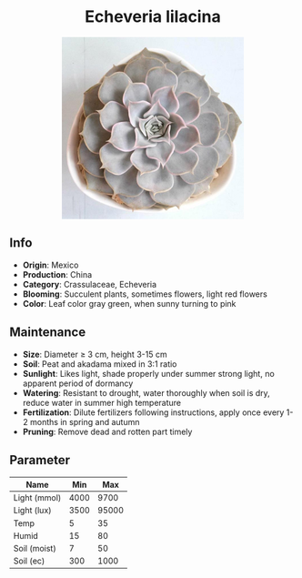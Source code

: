 <h1 align='center'>Echeveria lilacina</h1>
<p align="center">
    <img 
        align='center'
        width='320'
        src="../images/echeveria lilacina.png" 
        alt='Echeveria lilacina' />
</p>

## Info

 - **Origin**: Mexico
 - **Production**: China
 - **Category**: Crassulaceae, Echeveria
 - **Blooming**: Succulent plants, sometimes flowers, light red flowers
 - **Color**: Leaf color gray green, when sunny turning to pink

## Maintenance

 - **Size**: Diameter ≥ 3 cm, height 3-15 cm
 - **Soil**: Peat and akadama mixed in 3:1 ratio
 - **Sunlight**: Likes light, shade properly under summer strong light, no apparent period of dormancy
 - **Watering**: Resistant to drought, water thoroughly when soil is dry, reduce water in summer high temperature
 - **Fertilization**: Dilute fertilizers following instructions,  apply once every 1-2 months in spring and autumn
 - **Pruning**: Remove dead and rotten part timely

## Parameter

| Name         | Min  | Max   |
|--------------|------|-------|
| Light (mmol) | 4000 | 9700  |
| Light (lux)  | 3500 | 95000 |
| Temp         | 5    | 35    |
| Humid        | 15   | 80    |
| Soil (moist) | 7   | 50    |
| Soil (ec)    | 300  | 1000  |